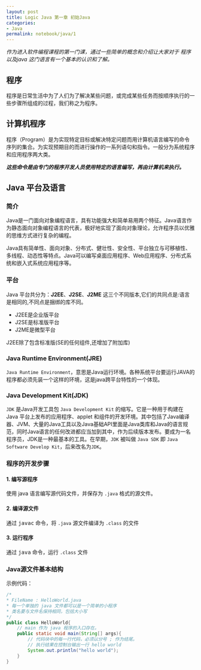 ```yaml
---
layout: post
title: Logic Java 第一章 初始Java
categories:
- Java
permalink: notebook/java/1
---
```


*作为进入软件编程课程的第一门课，通过一些简单的概念和介绍让大家对于 程序以及java 这门语言有一个基本的认识和了解。*

<!-- more -->

## 程序

程序是日常生活中为了人们为了解决某些问题，或完成某些任务而按顺序执行的一些步骤所组成的过程，我们称之为程序。  

## 计算机程序

程序（Program）是为实现特定目标或解决特定问题而用计算机语言编写的命令序列的集合。为实现预期目的而进行操作的一系列语句和指令。一般分为系统程序和应用程序两大类。

___这些命令是由专门的程序开发人员使用特定的语言编写，再由计算机来执行。___

## Java 平台及语言

### 简介

Java是一门面向对象编程语言，具有功能强大和简单易用两个特征。Java语言作为静态面向对象编程语言的代表，极好地实现了面向对象理论，允许程序员以优雅的思维方式进行复杂的编程。

Java具有简单性、面向对象、分布式、健壮性、安全性、平台独立与可移植性、多线程、动态性等特点。Java可以编写桌面应用程序、Web应用程序、分布式系统和嵌入式系统应用程序等。

### 平台

Java 平台共分为：**J2EE**、**J2SE**、**J2ME** 这三个不同版本,它们的共同点是:语言是相同的,不同点是捆绑的库不同。

+ J2EE是企业版平台
+ J2SE是标准版平台
+ J2ME是微型平台

J2EE除了包含标准版(SE的任何组件,还增加了附加库)

### Java Runtime Environment(JRE)
`Java Runtime Environment`，意思是Java运行环境。各种系统平台要运行JAVA的程序都必须先装一个这样的环境，这是java跨平台特性的一个体现。

### Java Development Kit(JDK)
`JDK` 是Java开发工具包 `Java Development Kit` 的缩写。它是一种用于构建在 Java 平台上发布的应用程序、applet 和组件的开发环境。其中包括了Java编译器、JVM、大量的Java工具以及Java基础API里面是Java类库和Java的语言规范，同时Java语言的任何改进都应当加到其中，作为后续版本发布。要成为一名程序员，JDK是一种最基本的工具。在早期，`JDK` 被叫做 `Java SDK` 即 `Java Software Develop Kit`，后来改名为`JDK`。

### 程序的开发步骤

#### 1. 编写源程序

使用 java 语言编写源代码文件，并保存为 `.java` 格式的源文件。

#### 2. 编译源文件  

通过 <kbd>javac</kbd> 命令，将 `.java` 源文件编译为 `.class` 的文件

#### 3. 运行程序

通过 <kbd>java</kbd> 命令，运行 `.class` 文件

### Java源文件基本结构

示例代码：

``` java
/*
* FileName : HelloWorld.java
* 每一个单独的 java 文件都可以是一个简单的小程序
* 类名要与文件名保持相同，包括大小写
*/
public class HelloWorld{
	// main 作为 java 程序的入口存在。
	public static void main(String[] args){
		// 代码块中的每一行代码，必须以分号 ; 作为结尾。
		// 执行结果在控制台输出一行 hello world
		System.out.println("hello world");
	}
}
```

